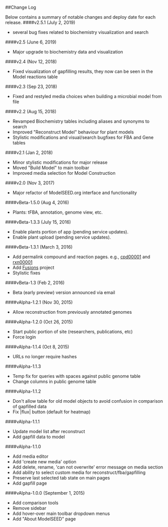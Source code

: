 ##Change Log

Below contains a summary of notable changes and deploy date for each release.
####v2.5.1 (July 2, 2019)
- several bug fixes related to biochemistry visualization and search

####v2.5 (June 6, 2019)
- Major upgrade to biochemistry data and visualization

####v2.4 (Nov 12, 2018)
- Fixed visualization of gapfilling results, they now can be seen in the Model reactions table

####v2.3 (Sep 23, 2018)
- Fixed and restyled media choices when building a microbial model from file

####v2.2 (Aug 15, 2018)
- Revamped Biochemistry tables including aliases and synonyms to search
- Improved "Reconstruct Model" behaviour for plant models
- Stylistic modifications and visual/search bugfixes for FBA and Gene tables

####v2.1 (Jan 2, 2018)
- Minor stylistic modifications for major release
- Moved "Build Model" to main toolbar
- Improved media selection for Model Construction

####v2.0 (Nov 3, 2017)
- Major refactor of ModelSEED.org interface and functionality

####vBeta-1.5.0 (Aug 4, 2016)
- Plants: tFBA, annotation, genome view, etc.

####vBeta-1.3.3 (July 15, 2016)
- Enable plants portion of app (pending service updates).
- Enable plant upload (pending service updates).


####vBeta-1.3.1 (March 3, 2016)
- Add permalink compound and reaction pages.
e.g.,
<a href="http://modelseed.org/biochem/compounds/cpd00001">cpd00001</a> and
<a href="http://modelseed.org/biochem/reactions/rxn00001">rxn00001</a>
- Add <a href="http://modelseed.org/projects/fusions">Fusions</a> project
- Stylistic fixes

####vBeta-1.3 (Feb 2, 2016)
- Beta (early preview) version announced via email


####vAlpha-1.2.1 (Nov 30, 2015)
- Allow reconstruction from previously annotated genomes


####vAlpha-1.2.0 (Oct 26, 2015)
- Start public portion of site (researchers, publications, etc)
- Force login


####vAlpha-1.1.4 (Oct 8, 2015)
- URLs no longer require hashes


####vAlpha-1.1.3
- Temp fix for queries with spaces against public genome table
- Change columns in public genome table


####vAlpha-1.1.2
- Don't allow table for old model objects to avoid confusion in comparison of gapfilled data
- Fix |flux| button (default for heatmap)


####vAlpha-1.1.1
- Update model list after reconstruct
- Add gapfill data to model


####vAlpha-1.1.0
- Add media editor
- Add 'create new media' option
- Add delete, rename, 'can not overwrite' error message on media section
- Add ability to select custom media for reconstruct/fba/gapfilling
- Preserve last selected tab state on main pages
- Add gapfill page


####vAlpha-1.0.0 (September 1, 2015)
- Add comparison tools
- Remove sidebar
- Add hover-over main toolbar dropdown menus
- Add "About ModelSEED" page
